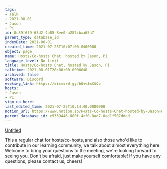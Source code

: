 ```yaml
---
tags:
- Talk
- 2021-08-01
- Jason
- Pi
id: 0c89f6f9-63d2-4b05-8ee0-a287cbaa65a7
parent_type: database_id
indexDate: 2021-08-01
created_time: 2021-07-25T10:07:00.0000000
object: page
name: Hosts/Co-hosts Chat, hosted by Jason, Pi
language_level: No limit
title: Hosts/Co-hosts Chat, hosted by Jason, Pi
talktime: 2021-08-01T20:00:00.0000000
archived: false
software: Discord
meeting_link: https://discord.gg/bBuv3mCQQe
hosts:
- Jason
- Pi
sign_up_here: 
last_edited_time: 2021-07-25T10:14:00.0000000
notion_url: https://www.notion.so/Hosts-Co-hosts-Chat-hosted-by-Jason-Pi-0c89f6f963d24b058ee0a287cbaa65a7
parent_database_id: e9339446-880f-4ef0-8ad7-8ad1f507dded
---
```




[Untitled](https://www.notion.so/cb083fc4f0b7459aa5afe1900ef25a1f)   


This a regular chat for hosts/co-hosts, and also those who'd like to contribute in our learning community, we talk about almost everything here. Welcome to bring your questions to the meeting, we're looking forward to seeing you. Don't be afraid, just make yourself comfortable!
If you have any questions, please contact us, cheers!







